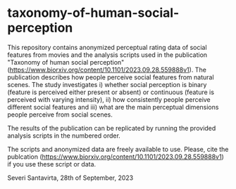 # taxonomy-of-human-social-perception
This repository contains anonymized perceptual  rating data of social features from movies and the analysis scripts used in the publication "Taxonomy of human social perception" (https://www.biorxiv.org/content/10.1101/2023.09.28.559888v1). The publication describes how people perceive social features from natural scenes. The study investigates i) whether social perception is binary (feature is perceived either present or absent) or continuous (feature is perceived with varying intensity), ii) how consistently people perceive different social features and iii) what are the main perceptual dimensions people perceive from social scenes.

The results of the publication can be replicated by running the provided analysis scripts in the numbered order.

The scripts and anonymized data are freely available to use. Please, cite the publcation (https://www.biorxiv.org/content/10.1101/2023.09.28.559888v1) if you use these script or data.

Severi Santavirta, 28th of September, 2023
